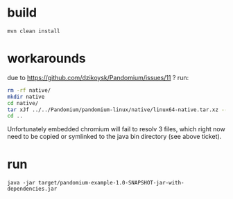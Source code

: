 # build
```
mvn clean install
```

# workarounds
due to https://github.com/dzikoysk/Pandomium/issues/11 ?
run:
```bash
rm -rf native/
mkdir native
cd native/
tar xJf ../../Pandomium/pandomium-linux/native/linux64-native.tar.xz --strip 1
cd ..
```

Unfortunately embedded chromium will fail to resolv 3 files, which right now
need to be copied or symlinked to the java bin directory (see above ticket).

# run
```
java -jar target/pandomium-example-1.0-SNAPSHOT-jar-with-dependencies.jar 
```

